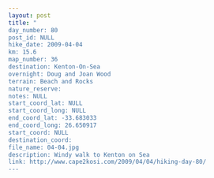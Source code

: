 ```yaml
---
layout: post
title: "
day_number: 80
post_id: NULL
hike_date: 2009-04-04
km: 15.6
map_number: 36
destination: Kenton-On-Sea
overnight: Doug and Joan Wood
terrain: Beach and Rocks
nature_reserve: 
notes: NULL
start_coord_lat: NULL
start_coord_long: NULL
end_coord_lat: -33.683033
end_coord_long: 26.650917
start_coord: NULL
destination_coord: 
file_name: 04-04.jpg
description: Windy walk to Kenton on Sea
link: http://www.cape2kosi.com/2009/04/04/hiking-day-80/
---
```

